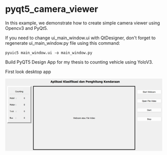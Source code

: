 # pyqt5_camera_viewer
In this example, we demonstrate how to create simple camera viewer using Opencv3 and PyQt5.

If you  need to change ui_main_window.ui with QtDesigner, don't forget to regenerate ui_main_window.py file using this command:  
```{r, engine='sh', count_lines}
pyuic5 main_window.ui -o main_window.py
```

Build PyQT5 Design App for my thesis to counting vehicle using YoloV3.

First look desktop app

<img src="https://github.com/Abito21/Counting-App-PyQt5/blob/main/src/ui_app_counting.png" width="1040"/>
